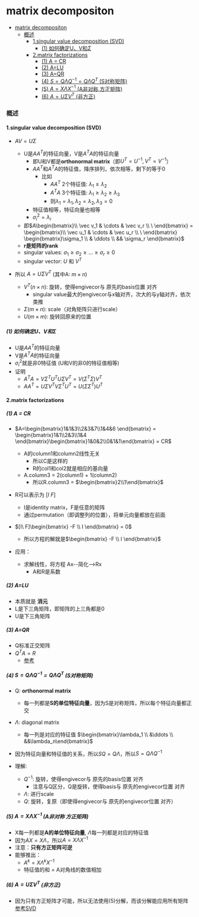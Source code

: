 # matrix decompositon


<!-- @import "[TOC]" {cmd="toc" depthFrom=1 depthTo=6 orderedList=false} -->

<!-- code_chunk_output -->

- [matrix decompositon](#matrix-decompositon)
    - [概述](#概述)
      - [1.singular value decomposition (SVD)](#1singular-value-decomposition-svd)
        - [(1) 如何确定U、V和$\Sigma$](#1-如何确定u-v和sigma)
      - [2.matrix factorizations](#2matrix-factorizations)
        - [(1) A = CR](#1-a--cr)
        - [(2) A=LU](#2-alu)
        - [(3) A=QR](#3-aqr)
        - [(4) $S=Q\Lambda Q^{-1} = Q\Lambda Q^T$ (S对称矩阵)](#4-sqlambda-q-1--qlambda-qt-s对称矩阵)
        - [(5) $A=X\Lambda X^{-1}$ (A非对称 方正矩阵)](#5-axlambda-x-1-a非对称-方正矩阵)
        - [(6) $A=U\Sigma V^T$ (非方正)](#6-ausigma-vt-非方正)

<!-- /code_chunk_output -->


### 概述

#### 1.singular value decomposition (SVD)
* $AV = U\Sigma$
    * U是$AA^T$的特征向量，V是$A^TA$的特征向量
        * 即U和V都是**orthonormal matrix**（即$U^T=U^{-1}, V^T=V^{-1}$）
        * $AA^T$和$A^TA$的特征值，降序排列，依次相等，剩下的等于0
            * 比如
                * $AA^T$ 2个特征值: $\lambda_1\ge\lambda_2$
                * $A^TA$ 3个特征值: $\lambda_1\ge\lambda_2\ge\lambda_3$
                * 则$\lambda_1=\lambda_1, \lambda_2=\lambda_2, \lambda_3=0$
        * 特征值相等，特征向量也相等
        * $\sigma_i^2=\lambda_i$
    * 即$A\begin{bmatrix}\\ \vec v_1 & \cdots & \vec v_r \\ \ \end{bmatrix} = \begin{bmatrix}\\ \vec u_1 & \cdots & \vec u_r \\ \ \end{bmatrix} \begin{bmatrix}\sigma_1 \\ & \ddots \\ && \sigma_r \end{bmatrix}$
    * **r是矩阵的rank**
    * singular values: $\sigma_1 \ge\sigma_2\ge ... \ge\sigma_r\ge 0$
    * singular vector: $U$ 和 $V^T$

* 所以 $A = U\Sigma V^T$ (其中A: $m\times n$)
    * $V^T(n\times n)$: 旋转，使得engivecor与 原先的basis位置 对齐
        * singular value最大的engivecor与x轴对齐，次大的与y轴对齐，依次类推
    * $\Sigma (m\times n)$: scale（对角矩阵只进行scale）
    * $U(m\times m)$: 旋转回原来的位置

##### (1) 如何确定U、V和$\Sigma$

* U是$AA^T$的特征向量
* V是$A^TA$的特征向量
* $\sigma_i^2$就是非0特征值 (U和V的非0的特征值相等)
* 证明
    * $A^TA=V\Sigma^TU^TU\Sigma V^T=V(\Sigma^T\Sigma)V^T$
    * $AA^T=U\Sigma V^TV\Sigma^TU^T=U(\Sigma\Sigma^T)U^T$

#### 2.matrix factorizations

##### (1) A = CR
* $A=\begin{bmatrix}1&1&3\\2&3&7\\1&4&6 \end{bmatrix} = \begin{bmatrix}1&1\\2&3\\1&4 \end{bmatrix}\begin{bmatrix}1&0&2\\0&1&1\end{bmatrix} = CR$
  * A的column1和column2线性无关
      * 所以C是这样的
      * R的col1和col2就是相应的基向量
  * A.column3 = 2(column1) + 1(column2)
      * 所以R.column3 = $\begin{bmatrix}2\\1\end{bmatrix}$
* R可以表示为 $[I\ F]$
  * I是identity matrix，F是任意的矩阵
  * 通过permutation（即调整列的位置），将单元向量都放在前面
* $[I\ F]\begin{bmatrix} -F \\ I \end{bmatrix} = 0$
  * 所以方程的解就是$\begin{bmatrix} -F \\ I \end{bmatrix}$

* 应用：
    * 求解线性，将方程 Ax--简化-->Rx
        * A和R是系数

##### (2) A=LU
* 本质就是 **消元**
* L是下三角矩阵，即矩阵的上三角都是0
* U是下三角矩阵

##### (3) A=QR
* Q标准正交矩阵
* $Q^TA=R$
  * [参考](overview.md#3-orthogonal-matrix)

##### (4) $S=Q\Lambda Q^{-1} = Q\Lambda Q^T$ (S对称矩阵)
* Q: **orthonormal matrix**
  * 每一列都是**S的单位特征向量**，因为S是对称矩阵，所以每个特征向量都正交
* $\Lambda$: diagonal matrix
    * 每一列是对应的特征值 $\begin{bmatrix}\lambda_1 \\ &\ddots \\ &&\lambda_n\end{bmatrix}$

* 因为特征向量和特征值的关系，所以$SQ=Q\Lambda$，所以$S=Q\Lambda Q^{-1}$
* 理解:
    * $Q^{-1}$: 旋转，使得engivecor与 原先的basis位置 对齐
        * 注意与Q区分，Q是旋转，使得basis与 原先的engivecor位置 对齐
    * $\Lambda$: 进行scale
    * $Q$: 旋转，复原（即使得engivecor与 原先的engivecor位置 对齐）

##### (5) $A=X\Lambda X^{-1}$ (A非对称 方正矩阵)
* X每一列都是**A的单位特征向量**, $\Lambda$每一列都是对应的特征值
* 因为$AX=X\Lambda$，所以$A=X\Lambda X^{-1}$
* 注意：**只有方正矩阵可逆**
* 能够推出：
  * $A^k=X\Lambda^k X^{-1}$
  * 特征值的和 = A对角线的数值相加

##### (6) $A=U\Sigma V^T$ (非方正)
* 因为只有方正矩阵才可能，所以无法使用(5)分解，而该分解能应用所有矩阵
[参考SVD](./overview.md#6singular-vectors-and-singular-values)